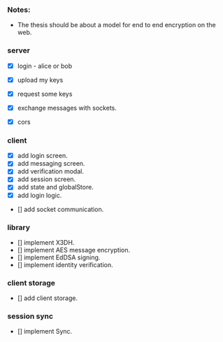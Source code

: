 ### Notes:

- The thesis should be about a model for end to end encryption on the web.

### server

- [x] login - alice or bob
- [x] upload my keys
- [x] request some keys
- [x] exchange messages with sockets.
- [x] cors


### client

- [x] add login screen.
- [x] add messaging screen.
- [x] add verification modal.
- [x] add session screen.
- [x] add state and globalStore.
- [x] add login logic.
- [] add socket communication.


### library

- [] implement X3DH.
- [] implement AES message encryption.
- [] implement EdDSA signing.
- [] implement identity verification.


### client storage

- [] add client storage.


### session sync

- [] implement Sync.

